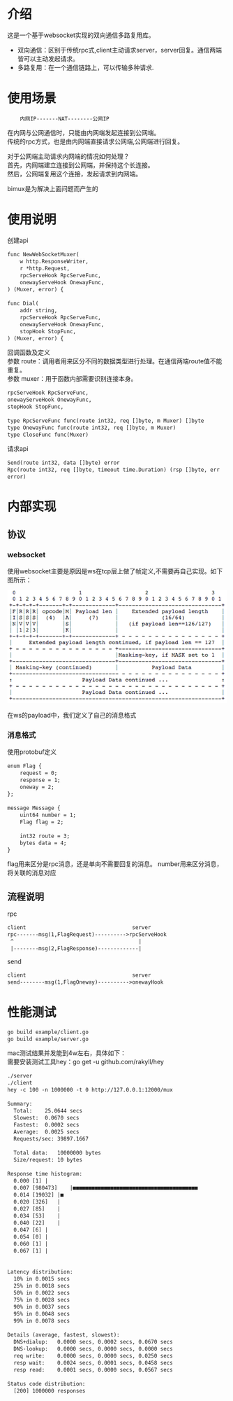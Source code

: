 
# 介绍
这是一个基于websocket实现的双向通信多路复用库。

- 双向通信：区别于传统rpc式,client主动请求server，server回复。通信两端皆可以主动发起请求。  
- 多路复用：在一个通信链路上，可以传输多种请求.  

# 使用场景  

```
    内网IP-------NAT--------公网IP
```
在内网与公网通信时，只能由内网端发起连接到公网端。  
传统的rpc方式，也是由内网端直接请求公网端,公网端进行回复。  

对于公网端主动请求内网端的情况如何处理？  
首先，内网端建立连接到公网端，并保持这个长连接。  
然后，公网端复用这个连接，发起请求到内网端。  

bimux是为解决上面问题而产生的

# 使用说明
创建api
``` 
func NewWebSocketMuxer(
	w http.ResponseWriter,
	r *http.Request,
	rpcServeHook RpcServeFunc,
	onewayServeHook OnewayFunc,
) (Muxer, error) {

func Dial(
	addr string,
	rpcServeHook RpcServeFunc,
	onewayServeHook OnewayFunc,
	stopHook StopFunc,
) (Muxer, error) {
```
回调函数及定义  
参数 route：调用者用来区分不同的数据类型进行处理。在通信两端route值不能重复。  
参数 muxer：用于函数内部需要识别连接本身。  
```
rpcServeHook RpcServeFunc,
onewayServeHook OnewayFunc,
stopHook StopFunc,

type RpcServeFunc func(route int32, req []byte, m Muxer) []byte
type OnewayFunc func(route int32, req []byte, m Muxer)
type CloseFunc func(Muxer)
```

请求api
```
Send(route int32, data []byte) error
Rpc(route int32, req []byte, timeout time.Duration) (rsp []byte, err error)
```

# 内部实现

## 协议 

### websocket 
使用websocket主要是原因是ws在tcp层上做了帧定义,不需要再自己实现。如下图所示：  

![ws-data-frame-format.png](./ws-data-frame-format.png)

在ws的payload中，我们定义了自己的消息格式  

### 消息格式
使用protobuf定义    
```
enum Flag {
    request = 0; 
    response = 1; 
    oneway = 2;
};

message Message {
    uint64 number = 1;
    Flag flag = 2;

    int32 route = 3;
    bytes data = 4;
}
```
flag用来区分是rpc消息，还是单向不需要回复的消息。
number用来区分消息，将关联的消息对应  

## 流程说明
rpc
```
client                                  server
rpc-------msg(1,FlagRequest)---------->rpcServeHook
 ^                                        |
 |--------msg(2,FlagResponse)-------------|
```
send
```
client                                  server
send--------msg(1,FlagOneway)---------->onewayHook
```

# 性能测试  
```
go build example/client.go
go build example/server.go
```
mac测试结果并发能到4w左右，具体如下：    
需要安装测试工具hey：go get -u github.com/rakyll/hey  
```
./server 
./client 
hey -c 100 -n 1000000 -t 0 http://127.0.0.1:12000/mux

Summary:
  Total:	25.0644 secs
  Slowest:	0.0670 secs
  Fastest:	0.0002 secs
  Average:	0.0025 secs
  Requests/sec:	39897.1667

  Total data:	10000000 bytes
  Size/request:	10 bytes

Response time histogram:
  0.000 [1]	|
  0.007 [980473]	|■■■■■■■■■■■■■■■■■■■■■■■■■■■■■■■■■■■■■■■■
  0.014 [19032]	|■
  0.020 [326]	|
  0.027 [85]	|
  0.034 [53]	|
  0.040 [22]	|
  0.047 [6]	|
  0.054 [0]	|
  0.060 [1]	|
  0.067 [1]	|


Latency distribution:
  10% in 0.0015 secs
  25% in 0.0018 secs
  50% in 0.0022 secs
  75% in 0.0028 secs
  90% in 0.0037 secs
  95% in 0.0048 secs
  99% in 0.0078 secs

Details (average, fastest, slowest):
  DNS+dialup:	0.0000 secs, 0.0002 secs, 0.0670 secs
  DNS-lookup:	0.0000 secs, 0.0000 secs, 0.0000 secs
  req write:	0.0000 secs, 0.0000 secs, 0.0250 secs
  resp wait:	0.0024 secs, 0.0001 secs, 0.0458 secs
  resp read:	0.0001 secs, 0.0000 secs, 0.0567 secs

Status code distribution:
  [200]	1000000 responses
```
